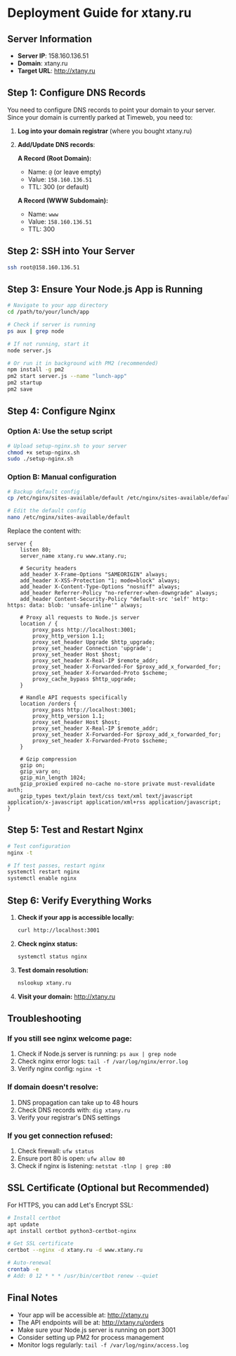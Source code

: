 # Deployment Guide for xtany.ru

## Server Information
- **Server IP**: 158.160.136.51
- **Domain**: xtany.ru
- **Target URL**: http://xtany.ru

## Step 1: Configure DNS Records

You need to configure DNS records to point your domain to your server. Since your domain is currently parked at Timeweb, you need to:

1. **Log into your domain registrar** (where you bought xtany.ru)
2. **Add/Update DNS records**:

   **A Record (Root Domain):**
   - Name: `@` (or leave empty)
   - Value: `158.160.136.51`
   - TTL: 300 (or default)

   **A Record (WWW Subdomain):**
   - Name: `www`
   - Value: `158.160.136.51`
   - TTL: 300

## Step 2: SSH into Your Server

```bash
ssh root@158.160.136.51
```

## Step 3: Ensure Your Node.js App is Running

```bash
# Navigate to your app directory
cd /path/to/your/lunch/app

# Check if server is running
ps aux | grep node

# If not running, start it
node server.js

# Or run it in background with PM2 (recommended)
npm install -g pm2
pm2 start server.js --name "lunch-app"
pm2 startup
pm2 save
```

## Step 4: Configure Nginx

### Option A: Use the setup script
```bash
# Upload setup-nginx.sh to your server
chmod +x setup-nginx.sh
sudo ./setup-nginx.sh
```

### Option B: Manual configuration
```bash
# Backup default config
cp /etc/nginx/sites-available/default /etc/nginx/sites-available/default.backup

# Edit the default config
nano /etc/nginx/sites-available/default
```

Replace the content with:
```nginx
server {
    listen 80;
    server_name xtany.ru www.xtany.ru;

    # Security headers
    add_header X-Frame-Options "SAMEORIGIN" always;
    add_header X-XSS-Protection "1; mode=block" always;
    add_header X-Content-Type-Options "nosniff" always;
    add_header Referrer-Policy "no-referrer-when-downgrade" always;
    add_header Content-Security-Policy "default-src 'self' http: https: data: blob: 'unsafe-inline'" always;

    # Proxy all requests to Node.js server
    location / {
        proxy_pass http://localhost:3001;
        proxy_http_version 1.1;
        proxy_set_header Upgrade $http_upgrade;
        proxy_set_header Connection 'upgrade';
        proxy_set_header Host $host;
        proxy_set_header X-Real-IP $remote_addr;
        proxy_set_header X-Forwarded-For $proxy_add_x_forwarded_for;
        proxy_set_header X-Forwarded-Proto $scheme;
        proxy_cache_bypass $http_upgrade;
    }

    # Handle API requests specifically
    location /orders {
        proxy_pass http://localhost:3001;
        proxy_http_version 1.1;
        proxy_set_header Host $host;
        proxy_set_header X-Real-IP $remote_addr;
        proxy_set_header X-Forwarded-For $proxy_add_x_forwarded_for;
        proxy_set_header X-Forwarded-Proto $scheme;
    }

    # Gzip compression
    gzip on;
    gzip_vary on;
    gzip_min_length 1024;
    gzip_proxied expired no-cache no-store private must-revalidate auth;
    gzip_types text/plain text/css text/xml text/javascript application/x-javascript application/xml+rss application/javascript;
}
```

## Step 5: Test and Restart Nginx

```bash
# Test configuration
nginx -t

# If test passes, restart nginx
systemctl restart nginx
systemctl enable nginx
```

## Step 6: Verify Everything Works

1. **Check if your app is accessible locally:**
   ```bash
   curl http://localhost:3001
   ```

2. **Check nginx status:**
   ```bash
   systemctl status nginx
   ```

3. **Test domain resolution:**
   ```bash
   nslookup xtany.ru
   ```

4. **Visit your domain:** http://xtany.ru

## Troubleshooting

### If you still see nginx welcome page:
1. Check if Node.js server is running: `ps aux | grep node`
2. Check nginx error logs: `tail -f /var/log/nginx/error.log`
3. Verify nginx config: `nginx -t`

### If domain doesn't resolve:
1. DNS propagation can take up to 48 hours
2. Check DNS records with: `dig xtany.ru`
3. Verify your registrar's DNS settings

### If you get connection refused:
1. Check firewall: `ufw status`
2. Ensure port 80 is open: `ufw allow 80`
3. Check if nginx is listening: `netstat -tlnp | grep :80`

## SSL Certificate (Optional but Recommended)

For HTTPS, you can add Let's Encrypt SSL:

```bash
# Install certbot
apt update
apt install certbot python3-certbot-nginx

# Get SSL certificate
certbot --nginx -d xtany.ru -d www.xtany.ru

# Auto-renewal
crontab -e
# Add: 0 12 * * * /usr/bin/certbot renew --quiet
```

## Final Notes

- Your app will be accessible at: http://xtany.ru
- The API endpoints will be at: http://xtany.ru/orders
- Make sure your Node.js server is running on port 3001
- Consider setting up PM2 for process management
- Monitor logs regularly: `tail -f /var/log/nginx/access.log` 